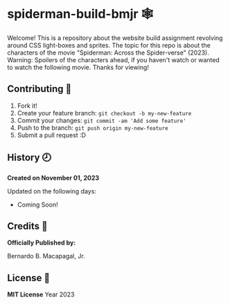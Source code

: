 # spiderman-build-bmjr :spider_web:
Welcome! This is a repository about the website build assignment revolving around CSS light-boxes and sprites. The topic for this repo is about the characters of the movie "Spiderman: Across the Spider-verse" (2023). Warning: Spoilers of the characters ahead, if you haven't watch or wanted to watch the following movie. Thanks for viewing!

## Contributing :bookmark:
1. Fork it!
2. Create your feature branch: `git checkout -b my-new-feature`
3. Commit your changes: `git commit -am 'Add some feature'`
4. Push to the branch: `git push origin my-new-feature`
5. Submit a pull request :D

## History :clock8:
__Created on November 01, 2023__

Updated on the following days:
- Coming Soon!

## Credits 	:adult:
__Officially Published by:__

Bernardo B. Macapagal, Jr.

## License :page_facing_up:
__MIT License__
Year 2023
